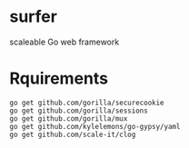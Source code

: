 surfer
======

scaleable Go web framework

Rquirements
===========

    go get github.com/gorilla/securecookie
    go get github.com/gorilla/sessions
    go get github.com/gorilla/mux
    go get github.com/kylelemons/go-gypsy/yaml
    go get github.com/scale-it/clog
